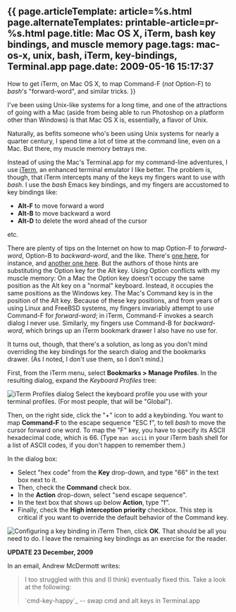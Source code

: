 {{
page.articleTemplate: article=%s.html
page.alternateTemplates: printable-article=pr-%s.html
page.title: Mac OS X, iTerm, bash key bindings, and muscle memory
page.tags: mac-os-x, unix, bash, iTerm, key-bindings, Terminal.app
page.date: 2009-05-16 15:17:37
---
How to get iTerm, on Mac OS X, to map Command-F (*not* Option-F) to
*bash*'s "forward-word", and similar tricks.
}}

I've been using Unix-like systems for a long time, and one of the
attractions of going with a Mac (aside from being able to run
Photoshop on a platform other than Windows) is that Mac OS X is,
essentially, a flavor of Unix.

Naturally, as befits someone who's been using Unix systems for
nearly a quarter century, I spend time a lot of time at the command
line, even on a Mac. But there, my muscle memory betrays me.

Instead of using the Mac's Terminal.app for my command-line
adventures, I use [iTerm][], an
enhanced terminal emulator I like better. The problem is, though,
that iTerm intercepts many of the keys my fingers want to use with
*bash*. I use the *bash* Emacs key bindings, and my fingers are
accustomed to key bindings like:

-   **Alt-F** to move forward a word
-   **Alt-B** to move backward a word
-   **Alt-D** to delete the word ahead of the cursor

etc.

There are plenty of tips on the Internet on how to map Option-F to
*forward-word*, Option-B to *backward-word*, and the like. There's
[one here][],
for instance, and
[another one here][].
But the authors of those hints are substituting the Option key for
the Alt key. Using Option conflicts with my muscle memory: On a Mac
the Option key doesn't occupy the same position as the Alt key on a
"normal" keyboard. Instead, it occupies the same positions as the
Windows key. The Mac's Command key is in the position of the Alt
key. Because of these key positions, and from years of using Linux
and FreeBSD systems, my fingers invariably attempt to use Command-F
for *forward-word*; in iTerm, Command-F invokes a search dialog I
never use. Similarly, my fingers use Command-B for *backward-word*,
which brings up an iTerm bookmark drawer I also have no use for.

It turns out, though, that there's a solution, as long as you don't
mind overriding the key bindings for the search dialog and the
bookmarks drawer. (As I noted, I don't use them, so I don't mind.)

First, from the iTerm menu, select
**Bookmarks &gt; Manage Profiles**. In the resulting dialog, expand
the *Keyboard Profiles* tree:

![iTerm Profiles dialog][]
Select the keyboard profile you use with your terminal profiles.
(For most people, that will be "Global").

Then, on the right side, click the "+" icon to add a keybinding.
You want to map **Command-F** to the escape sequence "ESC f", to
tell *bash* to move the cursor forward one word. To map the "F"
key, you have to specify its ASCII hexadecimal code, which is 66.
(Type `man ascii` in your iTerm bash shell for a list of ASCII
codes, if you don't happen to remember them.)

In the dialog box:

-   Select "hex code" from the **Key** drop-down, and type "66" in
    the text box next to it.
-   Then, check the **Command** check box.
-   In the **Action** drop-down, select "send escape sequence".
-   In the text box that shows up below **Action**, type "f".
-   Finally, check the **High interception priority** checkbox.
    This step is critical if you want to override the default behavior
    of the Command key.

![Configuring a key binding in iTerm][]
Then, click **OK**. That should be all you need to do. I leave the
remaining key bindings as an exercise for the reader.

**UPDATE 23 December, 2009**

In an email, Andrew McDermott writes:

> I too struggled with this and (I think) eventually fixed this. Take
> a look at the following:
> 
> \`cmd-key-happy\`\_ -- swap cmd and alt keys in Terminal.app

[iTerm]: http://iterm.sourceforge.net/
[one here]: http://ninjamonkeys.co.za/forum/index.php?topic=598
[another one here]: http://splatteredbits.com/tips/move-from-word-to-word-in-iterm
[iTerm Profiles dialog]: /static/iTerm-profiles-dialog.png "iTerm Profiles dialog"
[Configuring a key binding in iTerm]: /static/iTerm-keybinding.png "Configuring a key binding in iTerm"
